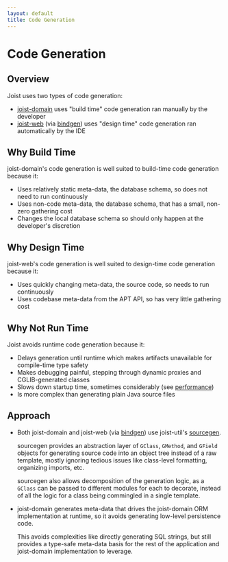 ```yaml
---
layout: default
title: Code Generation
---
```


Code Generation
===============

Overview
--------

Joist uses two types of code generation:

* [joist-domain](orm.html) uses "build time" code generation ran manually by the developer
* [joist-web](web.html) (via [bindgen](bindgen.html)) uses "design time" code generation ran automatically by the IDE

Why Build Time
--------------

joist-domain's code generation is well suited to build-time code generation because it:

* Uses relatively static meta-data, the database schema, so does not need to run continuously
* Uses non-code meta-data, the database schema, that has a small, non-zero gathering cost
* Changes the local database schema so should only happen at the developer's discretion

Why Design Time
---------------

joist-web's code generation is well suited to design-time code generation because it:

* Uses quickly changing meta-data, the source code, so needs to run continuously
* Uses codebase meta-data from the APT API, so has very little gathering cost

Why Not Run Time
----------------

Joist avoids runtime code generation because it:

* Delays generation until runtime which makes artifacts unavailable for compile-time type safety
* Makes debugging painful, stepping through dynamic proxies and CGLIB-generated classes
* Slows down startup time, sometimes considerably (see [performance](ormPerformance.html))
* Is more complex than generating plain Java source files

Approach
--------

* Both joist-domain and joist-web (via [bindgen](bindgen.html)) use joist-util's [sourcegen](http://github.com/stephenh/joist/blob/master/util/src/main/joist/sourcegen/GClass.java).

  sourcegen provides an abstraction layer of `GClass`, `GMethod`, and `GField` objects for generating source code into an object tree instead of a raw template, mostly ignoring tedious issues like class-level formatting, organizing imports, etc.
  
  sourcegen also allows decomposition of the generation logic, as a `GClass` can be passed to different modules for each to decorate, instead of all the logic for a class being commingled in a single template.

* joist-domain generates meta-data that drives the joist-domain ORM implementation at runtime, so it avoids generating low-level persistence code.

  This avoids complexities like directly generating SQL strings, but still provides a type-safe meta-data basis for the rest of the application and joist-domain implementation to leverage.

